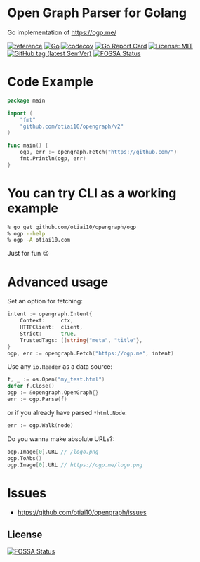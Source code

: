 # Open Graph Parser for Golang

Go implementation of https://ogp.me/

[![reference](https://pkg.go.dev/badge/github.com/otiai10/opengraph)](https://pkg.go.dev/github.com/otiai10/opengraph/v2)
[![Go](https://github.com/otiai10/opengraph/workflows/Go/badge.svg)](https://github.com/otiai10/opengraph/actions)
[![codecov](https://codecov.io/gh/otiai10/opengraph/branch/main/graph/badge.svg?token=D4mPKqi9fH)](https://codecov.io/gh/otiai10/opengraph)
[![Go Report Card](https://goreportcard.com/badge/github.com/otiai10/opengraph)](https://goreportcard.com/report/github.com/otiai10/opengraph)
[![License: MIT](https://img.shields.io/badge/License-MIT-green.svg)](https://github.com/otiai10/opengraph/blob/main/LICENSE)
[![GitHub tag (latest SemVer)](https://img.shields.io/github/v/tag/otiai10/opengraph?sort=semver)](https://pkg.go.dev/github.com/otiai10/opengraph/v2)
[![FOSSA Status](https://app.fossa.com/api/projects/git%2Bgithub.com%2Fotiai10%2Fopengraph.svg?type=shield)](https://app.fossa.com/projects/git%2Bgithub.com%2Fotiai10%2Fopengraph?ref=badge_shield)

# Code Example

```go
package main

import (
	"fmt"
	"github.com/otiai10/opengraph/v2"
)

func main() {
	ogp, err := opengraph.Fetch("https://github.com/")
	fmt.Println(ogp, err)
}
```

# You can try CLI as a working example

```sh
% go get github.com/otiai10/opengraph/ogp
% ogp --help
% ogp -A otiai10.com
```

Just for fun 😉

# Advanced usage

Set an option for fetching:
```go
intent := opengraph.Intent{
	Context:     ctx,
	HTTPClient:  client,
	Strict:      true,
	TrustedTags: []string{"meta", "title"},
}
ogp, err := opengraph.Fetch("https://ogp.me", intent)
```

Use any `io.Reader` as a data source:

```go
f, _ := os.Open("my_test.html")
defer f.Close()
ogp := &opengraph.OpenGraph{}
err := ogp.Parse(f)
```

or if you already have parsed `*html.Node`:

```go
err := ogp.Walk(node)
```

Do you wanna make absolute URLs?:
```go
ogp.Image[0].URL // /logo.png
ogp.ToAbs()
ogp.Image[0].URL // https://ogp.me/logo.png
```

# Issues

- https://github.com/otiai10/opengraph/issues


## License
[![FOSSA Status](https://app.fossa.com/api/projects/git%2Bgithub.com%2Fotiai10%2Fopengraph.svg?type=large)](https://app.fossa.com/projects/git%2Bgithub.com%2Fotiai10%2Fopengraph?ref=badge_large)
